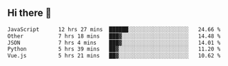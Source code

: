 ## Hi there 👋

<!--START_SECTION:waka-->

```txt
JavaScript      12 hrs 27 mins  ██████░░░░░░░░░░░░░░░░░░░   24.66 %
Other           7 hrs 18 mins   ███▓░░░░░░░░░░░░░░░░░░░░░   14.48 %
JSON            7 hrs 4 mins    ███▓░░░░░░░░░░░░░░░░░░░░░   14.01 %
Python          5 hrs 39 mins   ██▓░░░░░░░░░░░░░░░░░░░░░░   11.20 %
Vue.js          5 hrs 21 mins   ██▓░░░░░░░░░░░░░░░░░░░░░░   10.62 %
```

<!--END_SECTION:waka-->
